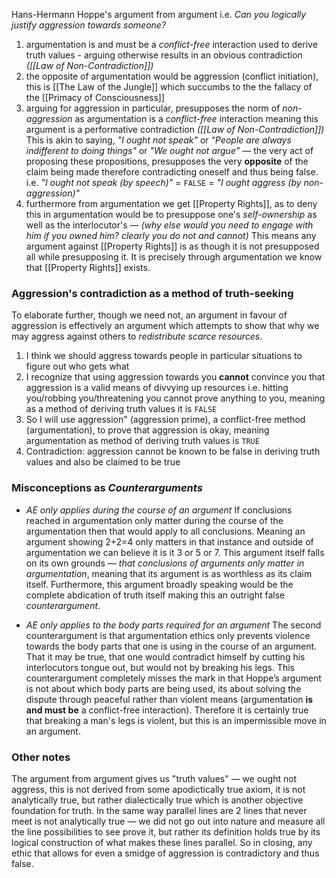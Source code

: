 Hans-Hermann Hoppe's argument from argument
i.e. _Can you logically justify aggression towards someone?_
1. argumentation is and must be a _conflict-free_ interaction used to derive truth values - arguing otherwise results in an obvious contradiction _([[Law of Non-Contradiction]])_
2. the opposite of argumentation would be aggression (conflict initiation), this is [[The Law of the Jungle]] which succumbs to the the fallacy of the [[Primacy of Consciousness]]
3. arguing for aggression in particular, presupposes the norm of _non-aggression_ as argumentation is a _conflict-free_ interaction meaning this argument is a performative contradiction _([[Law of Non-Contradiction]])_ 
   This is akin to saying, _"I ought not speak"_ or _"People are always indifferent to doing things"_ or _"We ought not argue"_ — the very act of proposing these propositions, presupposes the very **opposite** of the claim being made therefore contradicting oneself and thus being false. 
   i.e. _"I ought not speak (by speech)"_ = `FALSE` = _"I ought aggress (by non-aggression)"_ 
4. furthermore from argumentation we get [[Property Rights]], as to deny this in argumentation would be to presuppose one's _self-ownership_ as well as the interlocutor's — _(why else would you need to engage with him if you owned him? clearly you do not and cannot)_ 
   This means any argument against [[Property Rights]] is as though it is not presupposed all while presupposing it. It is precisely through argumentation we know that [[Property Rights]] exists.

### Aggression's contradiction as a method of truth-seeking
   To elaborate further, though we need not, an argument in favour of aggression is effectively an argument which attempts to show that why we may aggress against others to _redistribute scarce resources_. 
   1. I think we should aggress towards people in particular situations to figure out who gets what
   2. I recognize that using aggression towards you **cannot** convince you that aggression is a valid means of divvying up resources
       i.e. hitting you/robbing you/threatening you cannot prove anything to you, meaning as a method of deriving truth values it is `FALSE`
   3. So I will use aggression" (aggression prime), a conflict-free method (argumentation), to prove that aggression is okay, meaning argumentation as method of deriving truth values is `TRUE`
   4. Contradiction: aggression cannot be known to be false in deriving truth values and also be claimed to be true

### Misconceptions as _Counterarguments_
- _AE only applies during the course of an argument_
  If conclusions reached in argumentation only matter during the course of the argumentation then that would apply to all conclusions. Meaning an argument showing 2+2=4 only matters in that instance and outside of argumentation we can believe it is it 3 or 5 or 7. This argument itself falls on its own grounds — _that conclusions of arguments only matter in argumentation_, meaning that its argument is as worthless as its claim itself. Furthermore, this argument broadly speaking would be the complete abdication of truth itself making this an outright false _counterargument_.
  
-  _AE only applies to the body parts required for an argument_
  The second counterargument is that argumentation ethics only prevents violence towards the body parts that one is using in the course of an argument. That it may be true, that one would contradict himself by cutting his interlocutors tongue out, but would not by breaking his legs. This counterargument completely misses the mark in that Hoppe’s argument is not about which body parts are being used, its about solving the dispute through peaceful rather than violent means (argumentation **is and must be** a conflict-free interaction). Therefore it is certainly true that breaking a man's legs is violent, but this is an impermissible move in an argument.
  
### Other notes
The argument from argument gives us "truth values" — we ought not aggress, this is not derived from some apodictically true axiom, it is not analytically true, but rather dialectically true which is another objective foundation for truth. 
In the same way parallel lines are 2 lines that never meet is not analytically true — we did not go out into nature and measure all the line possibilities to see prove it, but rather its definition holds true by its logical construction of what makes these lines parallel.
So in closing, any ethic that allows for even a smidge of aggression is contradictory and thus false.
